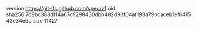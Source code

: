 version https://git-lfs.github.com/spec/v1
oid sha256:7d9bc388df14a67c9298430dbb482d93f04af193a79bcaceb1ef641543e34e6d
size 11427
